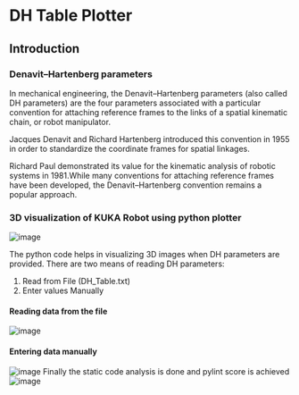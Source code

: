 # DH Table Plotter
## Introduction
### Denavit–Hartenberg parameters

In mechanical engineering, the Denavit–Hartenberg parameters (also called DH parameters) are the four parameters associated with a particular convention for attaching reference frames to the links of a spatial kinematic chain, or robot manipulator.

Jacques Denavit and Richard Hartenberg introduced this convention in 1955 in order to standardize the coordinate frames for spatial linkages.

Richard Paul demonstrated its value for the kinematic analysis of robotic systems in 1981.While many conventions for attaching reference frames have been developed, the Denavit–Hartenberg convention remains a popular approach. 
### 3D visualization of KUKA Robot using python plotter
![image](https://user-images.githubusercontent.com/82207640/126151173-70e1020b-ab4b-4c85-839f-896152847a36.png)
 
The python code helps in visualizing 3D images when DH parameters are provided. There are two means of reading DH parameters:
1. Read from File (DH_Table.txt)
2. Enter values Manually
#### Reading data from the file
![image](https://user-images.githubusercontent.com/82207640/126151891-885040c5-27cf-4da6-abe5-e629b650ed66.png)
#### Entering data manually
![image](https://user-images.githubusercontent.com/82207640/126151933-145f5782-2357-4471-a148-fe674092dba8.png)
Finally the static code analysis is done and pylint score is achieved
![image](https://user-images.githubusercontent.com/82207640/126152325-d2dc8a6c-17ff-4d20-aff7-5e9d93096da6.png)




